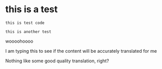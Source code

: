 # this is a test 
```
this is test code
```

`this is another test` 


woooohoooo

I am typing this to see if the content will be accurately translated for me 


Nothing like some good quality translation, right?

